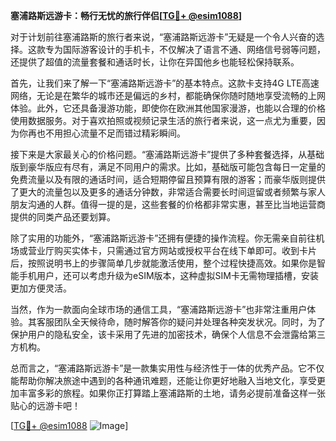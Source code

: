 **塞浦路斯远游卡：畅行无忧的旅行伴侣[[TG💪+ @esim1088](https://t.me/s/esim1088)]**

对于计划前往塞浦路斯的旅行者来说，“塞浦路斯远游卡”无疑是一个令人兴奋的选择。这款专为国际游客设计的手机卡，不仅解决了语言不通、网络信号弱等问题，还提供了超值的流量套餐和通话时长，让你在异国他乡也能轻松保持联系。

首先，让我们来了解一下“塞浦路斯远游卡”的基本特点。这款卡支持4G LTE高速网络，无论是在繁华的城市还是偏远的乡村，都能确保你随时随地享受流畅的上网体验。此外，它还具备漫游功能，即使你在欧洲其他国家漫游，也能以合理的价格使用数据服务。对于喜欢拍照或视频记录生活的旅行者来说，这一点尤为重要，因为你再也不用担心流量不足而错过精彩瞬间。

接下来是大家最关心的价格问题。“塞浦路斯远游卡”提供了多种套餐选择，从基础版到豪华版应有尽有，满足不同用户的需求。比如，基础版可能包含每日一定量的免费流量以及有限的通话时间，适合短期停留且预算有限的游客；而豪华版则提供了更大的流量包以及更多的通话分钟数，非常适合需要长时间逗留或者频繁与家人朋友沟通的人群。值得一提的是，这些套餐的价格都非常实惠，甚至比当地运营商提供的同类产品还要划算。

除了实用的功能外，“塞浦路斯远游卡”还拥有便捷的操作流程。你无需亲自前往机场或营业厅购买实体卡，只需通过官方网站或授权平台在线下单即可。收到卡片后，按照说明书上的步骤简单几步就能激活使用，整个过程快捷高效。如果你是智能手机用户，还可以考虑升级为eSIM版本，这种虚拟SIM卡无需物理插槽，安装更加方便灵活。

当然，作为一款面向全球市场的通信工具，“塞浦路斯远游卡”也非常注重用户体验。其客服团队全天候待命，随时解答你的疑问并处理各种突发状况。同时，为了保护用户的隐私安全，该卡采用了先进的加密技术，确保个人信息不会泄露给第三方机构。

总而言之，“塞浦路斯远游卡”是一款集实用性与经济性于一体的优秀产品。它不仅能帮助你解决旅途中遇到的各种通讯难题，还能让你更好地融入当地文化，享受更加丰富多彩的旅程。如果你正打算踏上塞浦路斯的土地，请务必提前准备这样一张贴心的远游卡吧！

[[TG💪+ @esim1088](https://t.me/s/esim1088) ![Image](https://i.postimg.cc/4NQfJmqS/Snipaste-2025-05-13-00-14-12.png)]